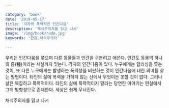 ```yaml
---

category: 'book'
date: '2019-05-17'
title: '각자의 폭력적인 인간다움'
description: '채식주의자를 읽고 나서'
image: '/img/book/nude.jpg'
keywords: '한강,채식주의자'

---
```


우리는 인간다움을 쫒으며 다른 동물들과 인간을 구분려고 애쓴다. 인간도 동물의 하나의 종(種)이라는 사실까지 잊는다. 각자의 인간다움이 있다. 누구에게는 합리성을 쫓는 것이, 또 다른 누구에게는 발생하는 폭력성을 비판하는 것이 인간다움에 대한 의미를 찾는 방법이다. 타인의 삶에 폭력을 가하지 않는 선에서 무엇이든 못할 것이 없다. 그러나 삶은 복잡하고 폭력적이다. 타인의 삶에 폭력적이지 말라는 당연한 이야기는 현실에서 그저 방향성으로 존재한다. 세상은 쉽게 무너진다.

채식주의자를 읽고 나서